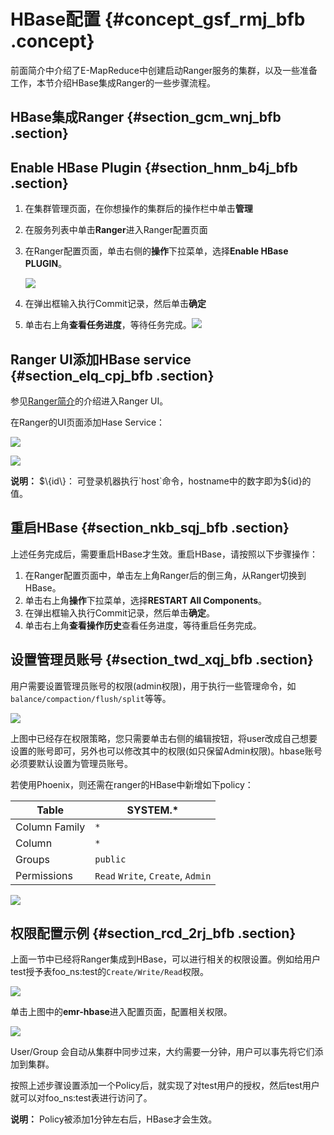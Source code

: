 # HBase配置 {#concept_gsf_rmj_bfb .concept}

前面简介中介绍了E-MapReduce中创建启动Ranger服务的集群，以及一些准备工作，本节介绍HBase集成Ranger的一些步骤流程。

## HBase集成Ranger {#section_gcm_wnj_bfb .section}

## Enable HBase Plugin {#section_hnm_b4j_bfb .section}

1.  在集群管理页面，在你想操作的集群后的操作栏中单击**管理**
2.  在服务列表中单击**Ranger**进入Ranger配置页面
3.  在Ranger配置页面，单击右侧的**操作**下拉菜单，选择**Enable HBase PLUGIN**。

    ![](http://static-aliyun-doc.oss-cn-hangzhou.aliyuncs.com/assets/img/17951/154293946911513_zh-CN.png)

4.  在弹出框输入执行Commit记录，然后单击**确定**
5.  单击右上角**查看任务进度**，等待任务完成。![](http://static-aliyun-doc.oss-cn-hangzhou.aliyuncs.com/assets/img/17951/154293946911514_zh-CN.png)

## Ranger UI添加HBase service {#section_elq_cpj_bfb .section}

参见[Ranger简介](intl.zh-CN/用户指南/组件授权/RANGER/Ranger简介.md#)的介绍进入Ranger UI。

在Ranger的UI页面添加Hase Service：

![](http://static-aliyun-doc.oss-cn-hangzhou.aliyuncs.com/assets/img/17951/154293947011521_zh-CN.png)

![](http://static-aliyun-doc.oss-cn-hangzhou.aliyuncs.com/assets/img/17951/154293947011522_zh-CN.png)

**说明：** $\{id\}： 可登录机器执行`host`命令，hostname中的数字即为$\{id\}的值。

## 重启HBase {#section_nkb_sqj_bfb .section}

上述任务完成后，需要重启HBase才生效。重启HBase，请按照以下步骤操作：

1.  在Ranger配置页面中，单击左上角Ranger后的倒三角，从Ranger切换到HBase。
2.  单击右上角**操作**下拉菜单，选择**RESTART All Components**。
3.  在弹出框输入执行Commit记录，然后单击**确定**。
4.  单击右上角**查看操作历史**查看任务进度，等待重启任务完成。

## 设置管理员账号 {#section_twd_xqj_bfb .section}

用户需要设置管理员账号的权限\(admin权限\)，用于执行一些管理命令，如`balance/compaction/flush/split`等等。

![](http://static-aliyun-doc.oss-cn-hangzhou.aliyuncs.com/assets/img/17951/154293947011523_zh-CN.png)

上图中已经存在权限策略，您只需要单击右侧的编辑按钮，将user改成自己想要设置的账号即可，另外也可以修改其中的权限\(如只保留Admin权限\)。hbase账号必须要默认设置为管理员账号。

若使用Phoenix，则还需在ranger的HBase中新增如下policy：

|Table|SYSTEM.\*|
|-----|---------|
|Column Family|`*`|
|Column|`*`|
|Groups|`public`|
|Permissions|`Read` `Write`, `Create`, `Admin`|

![](http://static-aliyun-doc.oss-cn-hangzhou.aliyuncs.com/assets/img/17951/154293947032580_zh-CN.png)

## 权限配置示例 {#section_rcd_2rj_bfb .section}

上面一节中已经将Ranger集成到HBase，可以进行相关的权限设置。例如给用户test授予表foo\_ns:test的`Create/Write/Read`权限。

![](http://static-aliyun-doc.oss-cn-hangzhou.aliyuncs.com/assets/img/17951/154293947011524_zh-CN.png)

单击上图中的**emr-hbase**进入配置页面，配置相关权限。

![](http://static-aliyun-doc.oss-cn-hangzhou.aliyuncs.com/assets/img/17951/154293947011525_zh-CN.png)

User/Group 会自动从集群中同步过来，大约需要一分钟，用户可以事先将它们添加到集群。

按照上述步骤设置添加一个Policy后，就实现了对test用户的授权，然后test用户就可以对foo\_ns:test表进行访问了。

**说明：** Policy被添加1分钟左右后，HBase才会生效。

